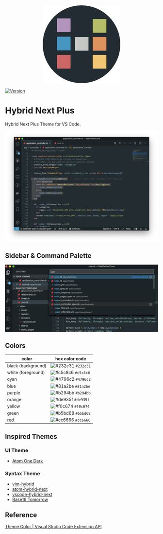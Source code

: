 <p align="center">
  <img src="https://github.com/toshimaru/hybrid-next-plus/raw/master/images/icon.png" alt="icon image">
</p>

[![Version](https://vsmarketplacebadge.apphb.com/version/toshimaru.hybrid-next-plus.svg)](https://marketplace.visualstudio.com/items?itemName=toshimaru.hybrid-next-plus)

# Hybrid Next Plus

Hybrid Next Plus Theme for VS Code.

![screenshot 1](https://github.com/toshimaru/hybrid-next-plus/raw/master/images/hybrid.png)

## Sidebar & Command Palette

![screenshot 2](https://github.com/toshimaru/hybrid-next-plus/raw/master/images/sidebar.png)

## Colors

| color | hex color code |
| --- | --- |
| black (background) | ![#232c31](https://placehold.it/15/232c31/000000?text=+) `#232c31` |
| white (foreground) | ![#c5c8c6](https://placehold.it/15/c5c8c6/000000?text=+) `#c5c8c6` |
| cyan | ![#4796c2](https://placehold.it/15/4796c2/000000?text=+) `#4796c2` |
| blue | ![#81a2be](https://placehold.it/15/81a2be/000000?text=+) `#81a2be` |
| purple | ![#b294bb](https://placehold.it/15/b294bb/000000?text=+) `#b294bb`|
| orange | ![#de935f](https://placehold.it/15/de935f/000000?text=+) `#de935f` | 
| yellow | ![#f0c674](https://placehold.it/15/f0c674/000000?text=+) `#f0c674` | 
| green | ![#b5bd68](https://placehold.it/15/b5bd68/000000?text=+) `#b5bd68` | 
| red | ![#cc6666](https://placehold.it/15/cc6666/000000?text=+) `#cc6666` |

## Inspired Themes

### UI Theme

- [Atom One Dark](https://atom.io/themes/one-dark-ui) 

### Syntax Theme

- [vim-hybrid](https://github.com/w0ng/vim-hybrid)
- [atom-hybrid-next](https://github.com/kaicataldo/hybrid-next-syntax)
- [vscode-hybrid-next](https://github.com/wyze/vscode-hybrid-next/)
- [Base16 Tomorrow](https://github.com/o4x/base16-tomorrow-vscode)

## Reference

[Theme Color | Visual Studio Code Extension API](https://code.visualstudio.com/api/references/theme-color)
